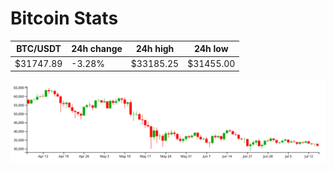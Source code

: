 # Bitcoin Stats

BTC/USDT|24h change|24h high|24h low|
|---|---|---|---|
|$31747.89|-3.28%|$33185.25|$31455.00|

<img src="./chart.svg">
